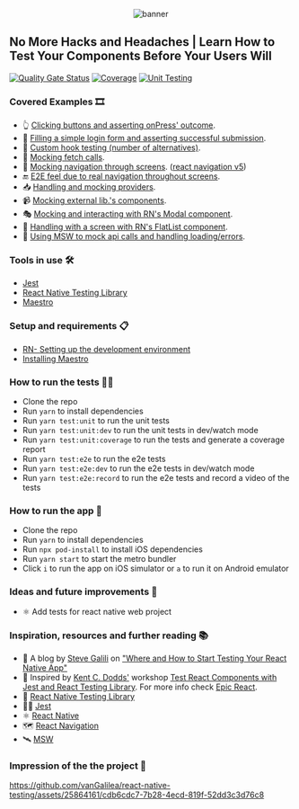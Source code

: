 <p align="center">
  <img alt="banner" src="https://github.com/vanGalilea/react-native-testing/assets/25864161/fd4d5148-4c8d-4fbc-8ebf-367d72da4fcb">
</p>

## No More Hacks and Headaches | Learn How to Test Your Components Before Your Users Will 

[![Quality Gate Status](https://sonarcloud.io/api/project_badges/measure?project=vanGalilea_react-native-testing&metric=alert_status)](https://sonarcloud.io/summary/new_code?id=vanGalilea_react-native-testing)
[![Coverage](https://sonarcloud.io/api/project_badges/measure?project=vanGalilea_react-native-testing&metric=coverage)](https://sonarcloud.io/summary/new_code?id=vanGalilea_react-native-testing)
[![Unit Testing](https://github.com/vanGalilea/react-native-testing/actions/workflows/unit-testing.yml/badge.svg)](https://github.com/vanGalilea/react-native-testing/actions/workflows/unit-testing.yml)

### Covered Examples 🎞
- 👆 [Clicking buttons and asserting onPress' outcome](https://github.com/vanGalilea/react-native-testing/blob/master/__tests__/Counter.test.tsx).
- 📲 [Filling a simple login form and asserting successful submission](https://github.com/vanGalilea/react-native-testing/blob/master/__tests__/LoginSubmission.test.tsx).
- 🎣 [Custom hook testing (number of alternatives)](https://github.com/vanGalilea/react-native-testing/blob/master/__tests__/CounterUsesCustomHook.test.tsx).
- 📡 [Mocking fetch calls](https://github.com/vanGalilea/react-native-testing/blob/master/__tests__/LoginSubmission.test.tsx#L36).
- 🧭 [Mocking navigation through screens](https://github.com/vanGalilea/react-native-testing/blob/master/__tests__/LoginSubmission.test.tsx#L13). ([react navigation v5](https://reactnavigation.org/))
- 🔚 [E2E feel due to real navigation throughout screens](https://github.com/vanGalilea/react-native-testing/blob/master/__tests__/Home.test.tsx).
- 📥 [Handling and mocking providers](https://github.com/vanGalilea/react-native-testing/blob/master/src/test/test-utils.tsx).
- 📹 [Mocking external lib.'s components](https://github.com/vanGalilea/react-native-testing/blob/master/__tests__/Video.test.tsx).
- 🎭 [Mocking and interacting with RN's Modal component](https://github.com/vanGalilea/react-native-testing/blob/master/__tests__/Modal.test.tsx).
- 🧾 [Handling with a screen with RN's FlatList component](https://github.com/vanGalilea/react-native-testing/blob/master/__tests__/FlatList.test.tsx).
- 📡 [Using MSW to mock api calls and handling loading/errors](https://github.com/vanGalilea/react-native-testing/blob/master/__tests__/ListWithFetch.test.tsx).

### Tools in use 🛠️
- [Jest](https://jestjs.io/)
- [React Native Testing Library](https://callstack.github.io/react-native-testing-library/)
- [Maestro](https://maestro.mobile.dev/)

### Setup and requirements 📋
- [RN- Setting up the development environment](https://reactnative.dev/docs/environment-setup)
- [Installing Maestro](https://maestro.mobile.dev/getting-started/installing-maestro)

### How to run the tests 🏃‍♀️
- Clone the repo
- Run `yarn` to install dependencies
- Run `yarn test:unit` to run the unit tests 
- Run `yarn test:unit:dev` to run the unit tests in dev/watch mode
- Run `yarn test:unit:coverage` to run the tests and generate a coverage report
- Run `yarn test:e2e` to run the e2e tests
- Run `yarn test:e2e:dev` to run the e2e tests in dev/watch mode
- Run `yarn test:e2e:record` to run the e2e tests and record a video of the tests

### How to run the app 📱
- Clone the repo
- Run `yarn` to install dependencies
- Run `npx pod-install` to install iOS dependencies
- Run `yarn start` to start the metro bundler
- Click `i` to run the app on iOS simulator or `a` to run it on Android emulator

### Ideas and future improvements 🚀
- ⚛️ Add tests for react native web project

### Inspiration, resources and further reading 📚
- 📑 A blog by [Steve Galili]([url](https://github.com/vanGalilea)) on ["Where and How to Start Testing Your React Native App"](https://medium.com/@stevegalili/where-and-how-to-start-testing-your-react-native-app-%EF%B8%8F-and-how-to-keep-on-testin-ec3464fb9b41)
- 👏 Inspired by [Kent C. Dodds'](https://testingjavascript.com/) workshop [Test React Components with Jest and React Testing Library](https://github.com/testing-library/react-testing-library). 
For more info check [Epic React](https://epicreact.dev/).
- 📕 [React Native Testing Library](https://callstack.github.io/react-native-testing-library/)
- 🧑‍🔬️ [Jest](https://jestjs.io/)
- ️⚛️ [React Native](https://reactnative.dev/)
- 🗺 [React Navigation](https://reactnavigation.org/)
- 🛰 [MSW](https://mswjs.io/)

### Impression of the the project 📸

https://github.com/vanGalilea/react-native-testing/assets/25864161/cdb6cdc7-7b28-4ecd-819f-52dd3c3d76c8

